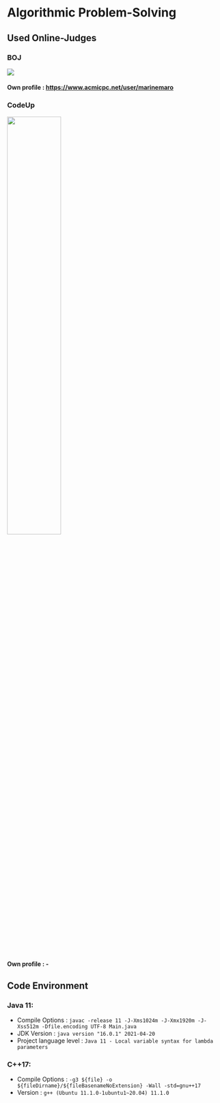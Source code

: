 # Algorithmic Problem-Solving

## Used Online-Judges

### BOJ
[![](https://d2gd6pc034wcta.cloudfront.net/images/logo@2x.png)](https://www.acmicpc.net)
#### Own profile : https://www.acmicpc.net/user/marinemaro
### CodeUp
<body>
  <a href="https://www.codeup.kr" target="_blank">
    <img class="CodeUp" width="50%" src="https://i.imgur.com/NeJq2jU.png"/>
  </a>
</body>

#### Own profile : -

## Code Environment

### Java 11:
- Compile Options : `javac -release 11 -J-Xms1024m -J-Xmx1920m -J-Xss512m -Dfile.encoding UTF-8 Main.java`
- JDK Version : `java version "16.0.1" 2021-04-20`
- Project language level : `Java 11 - Local variable syntax for lambda parameters`

### C++17:
- Compile Options : `-g3 ${file} -o ${fileDirname}/${fileBasenameNoExtension} -Wall -std=gnu++17`
- Version : `g++ (Ubuntu 11.1.0-1ubuntu1~20.04) 11.1.0`
